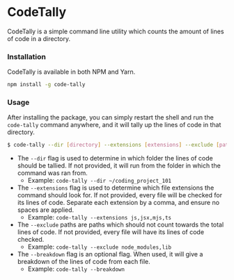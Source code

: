 # CodeTally

CodeTally is a simple command line utility which counts the amount of lines of code in a directory.


### Installation 

CodeTally is available in both NPM and Yarn. 

```bash
npm install -g code-tally
```

### Usage

After installing the package, you can simply restart the shell and run the  `code-tally` command anywhere, and it will tally up the lines of code in that directory.

```bash
$ code-tally --dir [directory] --extensions [extensions] --exclude [paths] [--breakdown?]
```

- The `--dir` flag is used to determine in which folder the lines of code should be tallied. If not provided, it will run from the folder in which the command was ran from.
  - Example: `code-tally --dir ~/coding_project_101`
- The `--extensions` flag is used to determine which file extensions the command should look for. If not provided, every file will be checked for its lines of code. Separate each extension by a comma, and ensure no spaces are applied.
  - Example: `code-tally --extensions js,jsx,mjs,ts`
- The `--exclude` paths are paths which should not count towards the total lines of code. If not provided, every file will have its lines of code checked.
  - Example: `code-tally --exclude node_modules,lib`
- The `--breakdown` flag is an optional flag. When used, it will give a breakdown of the lines of code from each file.
  - Example: `code-tally --breakdown`
